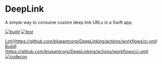 # DeepLink

A simple way to consume custom deep link URLs in a Swift app.

[![build](https://github.com/blueantcorp/DeepLinking/actions/workflows/build.yml/badge.svg)](https://github.com/blueantcorp/DeepLinking/actions/workflows/build.yml)
[![test](https://github.com/blueantcorp/DeepLinking/actions/workflows/test.yml/badge.svg)](https://github.com/blueantcorp/DeepLinking/actions/workflows/test.yml)

[Lint](https://github.com/blueantcorp/DeepLinking/actions/workflows/ci.yml/badge.svg)](https://github.com/blueantcorp/DeepLinking/actions/workflows/ci.yml)
[Build](https://github.com/blueantcorp/DeepLinking/actions/workflows/ci.yml/badge.svg)](https://github.com/blueantcorp/DeepLinking/actions/workflows/ci.yml)
[![codecov](https://codecov.io/gh/blueantcorp/DeepLinking/branch/develop/graph/badge.svg?token=fbwjgOf3XM)](https://codecov.io/gh/blueantcorp/DeepLinking)
